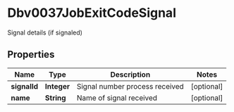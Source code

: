 

# Dbv0037JobExitCodeSignal

Signal details (if signaled)

## Properties

| Name | Type | Description | Notes |
|------------ | ------------- | ------------- | -------------|
|**signalId** | **Integer** | Signal number process received |  [optional] |
|**name** | **String** | Name of signal received |  [optional] |



